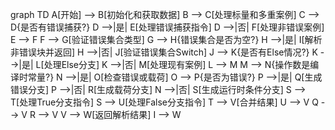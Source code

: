 graph TD
    A[开始] --> B[初始化和获取数据]
    B --> C[处理标量和多重案例]
    C --> D{是否有错误捕获?}
    D -->|是| E[处理错误捕获指令]
    D -->|否| F[处理非错误案例]
    E --> F
    F --> G[验证错误集合类型]
    G --> H{错误集合是否为空?}
    H -->|是| I[解析非错误块并返回]
    H -->|否| J[验证错误集合Switch]
    J --> K{是否有Else情况?}
    K -->|是| L[处理Else分支]
    K -->|否| M[处理现有案例]
    L --> M
    M --> N{操作数是编译时常量?}
    N -->|是| O[检查错误或载荷]
    O --> P{是否为错误?}
    P -->|是| Q[生成错误分支]
    P -->|否| R[生成载荷分支]
    N -->|否| S[生成运行时条件分支]
    S --> T[处理True分支指令]
    S --> U[处理False分支指令]
    T --> V[合并结果]
    U --> V
    Q --> V
    R --> V
    V --> W[返回解析结果]
    I --> W
